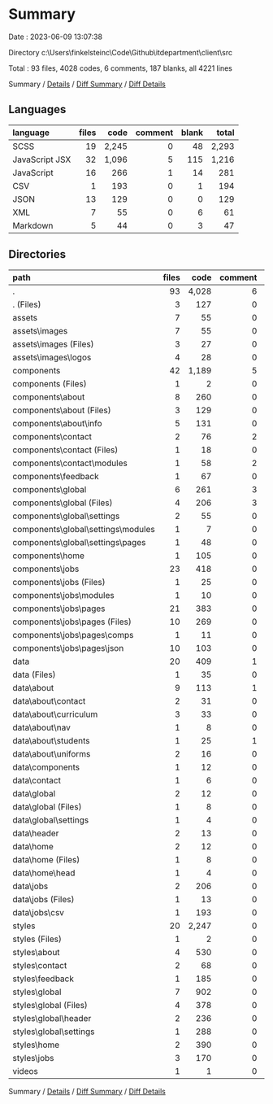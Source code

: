 # Summary

Date : 2023-06-09 13:07:38

Directory c:\\Users\\finkelsteinc\\Code\\Github\\itdepartment\\client\\src

Total : 93 files,  4028 codes, 6 comments, 187 blanks, all 4221 lines

Summary / [Details](details.md) / [Diff Summary](diff.md) / [Diff Details](diff-details.md)

## Languages
| language | files | code | comment | blank | total |
| :--- | ---: | ---: | ---: | ---: | ---: |
| SCSS | 19 | 2,245 | 0 | 48 | 2,293 |
| JavaScript JSX | 32 | 1,096 | 5 | 115 | 1,216 |
| JavaScript | 16 | 266 | 1 | 14 | 281 |
| CSV | 1 | 193 | 0 | 1 | 194 |
| JSON | 13 | 129 | 0 | 0 | 129 |
| XML | 7 | 55 | 0 | 6 | 61 |
| Markdown | 5 | 44 | 0 | 3 | 47 |

## Directories
| path | files | code | comment | blank | total |
| :--- | ---: | ---: | ---: | ---: | ---: |
| . | 93 | 4,028 | 6 | 187 | 4,221 |
| . (Files) | 3 | 127 | 0 | 11 | 138 |
| assets | 7 | 55 | 0 | 6 | 61 |
| assets\\images | 7 | 55 | 0 | 6 | 61 |
| assets\\images (Files) | 3 | 27 | 0 | 3 | 30 |
| assets\\images\\logos | 4 | 28 | 0 | 3 | 31 |
| components | 42 | 1,189 | 5 | 113 | 1,307 |
| components (Files) | 1 | 2 | 0 | 0 | 2 |
| components\\about | 8 | 260 | 0 | 24 | 284 |
| components\\about (Files) | 3 | 129 | 0 | 12 | 141 |
| components\\about\\info | 5 | 131 | 0 | 12 | 143 |
| components\\contact | 2 | 76 | 2 | 7 | 85 |
| components\\contact (Files) | 1 | 18 | 0 | 3 | 21 |
| components\\contact\\modules | 1 | 58 | 2 | 4 | 64 |
| components\\feedback | 1 | 67 | 0 | 6 | 73 |
| components\\global | 6 | 261 | 3 | 26 | 290 |
| components\\global (Files) | 4 | 206 | 3 | 21 | 230 |
| components\\global\\settings | 2 | 55 | 0 | 5 | 60 |
| components\\global\\settings\\modules | 1 | 7 | 0 | 2 | 9 |
| components\\global\\settings\\pages | 1 | 48 | 0 | 3 | 51 |
| components\\home | 1 | 105 | 0 | 5 | 110 |
| components\\jobs | 23 | 418 | 0 | 45 | 463 |
| components\\jobs (Files) | 1 | 25 | 0 | 3 | 28 |
| components\\jobs\\modules | 1 | 10 | 0 | 2 | 12 |
| components\\jobs\\pages | 21 | 383 | 0 | 40 | 423 |
| components\\jobs\\pages (Files) | 10 | 269 | 0 | 38 | 307 |
| components\\jobs\\pages\\comps | 1 | 11 | 0 | 2 | 13 |
| components\\jobs\\pages\\json | 10 | 103 | 0 | 0 | 103 |
| data | 20 | 409 | 1 | 8 | 418 |
| data (Files) | 1 | 35 | 0 | 0 | 35 |
| data\\about | 9 | 113 | 1 | 2 | 116 |
| data\\about\\contact | 2 | 31 | 0 | 0 | 31 |
| data\\about\\curriculum | 3 | 33 | 0 | 0 | 33 |
| data\\about\\nav | 1 | 8 | 0 | 0 | 8 |
| data\\about\\students | 1 | 25 | 1 | 2 | 28 |
| data\\about\\uniforms | 2 | 16 | 0 | 0 | 16 |
| data\\components | 1 | 12 | 0 | 2 | 14 |
| data\\contact | 1 | 6 | 0 | 0 | 6 |
| data\\global | 2 | 12 | 0 | 1 | 13 |
| data\\global (Files) | 1 | 8 | 0 | 0 | 8 |
| data\\global\\settings | 1 | 4 | 0 | 1 | 5 |
| data\\header | 2 | 13 | 0 | 0 | 13 |
| data\\home | 2 | 12 | 0 | 1 | 13 |
| data\\home (Files) | 1 | 8 | 0 | 1 | 9 |
| data\\home\\head | 1 | 4 | 0 | 0 | 4 |
| data\\jobs | 2 | 206 | 0 | 2 | 208 |
| data\\jobs (Files) | 1 | 13 | 0 | 1 | 14 |
| data\\jobs\\csv | 1 | 193 | 0 | 1 | 194 |
| styles | 20 | 2,247 | 0 | 49 | 2,296 |
| styles (Files) | 1 | 2 | 0 | 1 | 3 |
| styles\\about | 4 | 530 | 0 | 1 | 531 |
| styles\\contact | 2 | 68 | 0 | 0 | 68 |
| styles\\feedback | 1 | 185 | 0 | 0 | 185 |
| styles\\global | 7 | 902 | 0 | 43 | 945 |
| styles\\global (Files) | 4 | 378 | 0 | 39 | 417 |
| styles\\global\\header | 2 | 236 | 0 | 1 | 237 |
| styles\\global\\settings | 1 | 288 | 0 | 3 | 291 |
| styles\\home | 2 | 390 | 0 | 2 | 392 |
| styles\\jobs | 3 | 170 | 0 | 2 | 172 |
| videos | 1 | 1 | 0 | 0 | 1 |

Summary / [Details](details.md) / [Diff Summary](diff.md) / [Diff Details](diff-details.md)